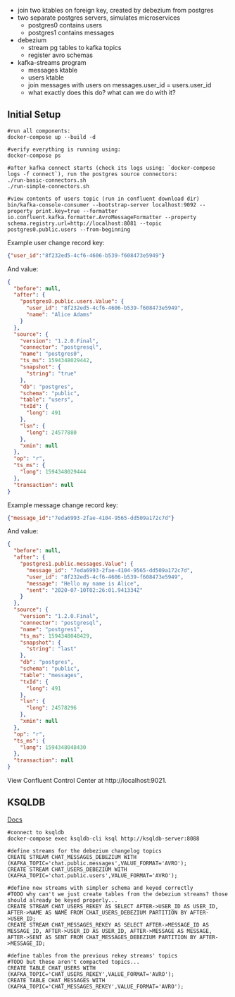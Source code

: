 - join two ktables on foreign key, created by debezium from postgres
- two separate postgres servers, simulates microservices
  - postgres0 contains users
  - postgres1 contains messages
- debezium
    - stream pg tables to kafka topics
    - register avro schemas
- kafka-streams program
    - messages ktable
    - users ktable
    - join messages with users on messages.user_id = users.user_id
    - what exactly does this do? what can we do with it?

## Initial Setup

```
#run all components:
docker-compose up --build -d

#verify everything is running using:
docker-compose ps

#after kafka connect starts (check its logs using: `docker-compose logs -f connect`), run the postgres source connectors:
./run-basic-connectors.sh
./run-simple-connectors.sh

#view contents of users topic (run in confluent download dir)
bin/kafka-console-consumer --bootstrap-server localhost:9092 --property print.key=true --formatter io.confluent.kafka.formatter.AvroMessageFormatter --property schema.registry.url=http://localhost:8081 --topic postgres0.public.users --from-beginning
```

Example user change record key:

```json
{"user_id":"8f232ed5-4cf6-4606-b539-f608473e5949"}
```

And value:

```json
{
  "before": null,
  "after": {
    "postgres0.public.users.Value": {
      "user_id": "8f232ed5-4cf6-4606-b539-f608473e5949",
      "name": "Alice Adams"
    }
  },
  "source": {
    "version": "1.2.0.Final",
    "connector": "postgresql",
    "name": "postgres0",
    "ts_ms": 1594348029442,
    "snapshot": {
      "string": "true"
    },
    "db": "postgres",
    "schema": "public",
    "table": "users",
    "txId": {
      "long": 491
    },
    "lsn": {
      "long": 24577880
    },
    "xmin": null
  },
  "op": "r",
  "ts_ms": {
    "long": 1594348029444
  },
  "transaction": null
}
```

Example message change record key:

```json
{"message_id":"7eda6993-2fae-4104-9565-dd509a172c7d"}
```

And value:

```json
{
  "before": null,
  "after": {
    "postgres1.public.messages.Value": {
      "message_id": "7eda6993-2fae-4104-9565-dd509a172c7d",
      "user_id": "8f232ed5-4cf6-4606-b539-f608473e5949",
      "message": "Hello my name is Alice",
      "sent": "2020-07-10T02:26:01.941334Z"
    }
  },
  "source": {
    "version": "1.2.0.Final",
    "connector": "postgresql",
    "name": "postgres1",
    "ts_ms": 1594348048429,
    "snapshot": {
      "string": "last"
    },
    "db": "postgres",
    "schema": "public",
    "table": "messages",
    "txId": {
      "long": 491
    },
    "lsn": {
      "long": 24578296
    },
    "xmin": null
  },
  "op": "r",
  "ts_ms": {
    "long": 1594348048430
  },
  "transaction": null
}
```

View Confluent Control Center at http://localhost:9021.

## KSQLDB

[Docs](https://docs.ksqldb.io/)

```
#connect to ksqldb
docker-compose exec ksqldb-cli ksql http://ksqldb-server:8088

#define streams for the debezium changelog topics
CREATE STREAM CHAT_MESSAGES_DEBEZIUM WITH (KAFKA_TOPIC='chat.public.messages',VALUE_FORMAT='AVRO');
CREATE STREAM CHAT_USERS_DEBEZIUM WITH (KAFKA_TOPIC='chat.public.users',VALUE_FORMAT='AVRO');

#define new streams with simpler schema and keyed correctly
#TODO why can't we just create tables from the debezium streams? those should already be keyed properly...
CREATE STREAM CHAT_USERS_REKEY AS SELECT AFTER->USER_ID AS USER_ID, AFTER->NAME AS NAME FROM CHAT_USERS_DEBEZIUM PARTITION BY AFTER->USER_ID;
CREATE STREAM CHAT_MESSAGES_REKEY AS SELECT AFTER->MESSAGE_ID AS MESSAGE_ID, AFTER->USER_ID AS USER_ID, AFTER->MESSAGE AS MESSAGE, AFTER->SENT AS SENT FROM CHAT_MESSAGES_DEBEZIUM PARTITION BY AFTER->MESSAGE_ID;

#define tables from the previous rekey streams' topics
#TODO but these aren't compacted topics...
CREATE TABLE CHAT_USERS WITH (KAFKA_TOPIC='CHAT_USERS_REKEY',VALUE_FORMAT='AVRO');
CREATE TABLE CHAT_MESSAGES WITH (KAFKA_TOPIC='CHAT_MESSAGES_REKEY',VALUE_FORMAT='AVRO');
```
